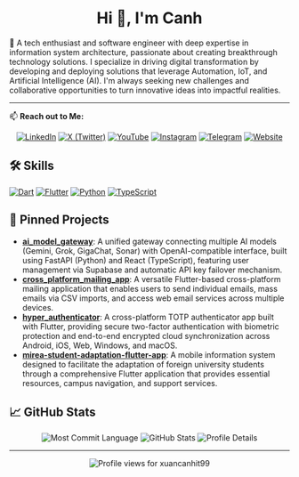 <h1 align="center">Hi 👋, I'm Canh</h1>

🚀 A tech enthusiast and software engineer with deep expertise in information system architecture, passionate about creating breakthrough technology solutions. I specialize in driving digital transformation by developing and deploying solutions that leverage Automation, IoT, and Artificial Intelligence (AI). I'm always seeking new challenges and collaborative opportunities to turn innovative ideas into impactful realities.

---

📫 **Reach out to Me:**

<p align="center">
  <a href="https://linkedin.com/in/xuancanhit" target="_blank"><img alt="LinkedIn" src="https://img.shields.io/badge/linkedin-%230077B5.svg?&style=for-the-badge&logo=linkedin&logoColor=white" /></a>
  <a href="https://twitter.com/YOUR_X_USERNAME" target="_blank"><img alt="X (Twitter)" src="https://img.shields.io/badge/X-%23000000.svg?&style=for-the-badge&logo=x&logoColor=white" /></a>
  <a href="https://youtube.com/YOUR_YOUTUBE_CHANNEL" target="_blank"><img alt="YouTube" src="https://img.shields.io/badge/youtube-%23FF0000.svg?&style=for-the-badge&logo=youtube&logoColor=white" /></a>
  <a href="https://instagram.com/YOUR_INSTAGRAM_USERNAME" target="_blank"><img alt="Instagram" src="https://img.shields.io/badge/instagram-%23E4405F.svg?&style=for-the-badge&logo=instagram&logoColor=white" /></a>
  <a href="https://t.me/YOUR_TELEGRAM_USERNAME" target="_blank"><img alt="Telegram" src="https://img.shields.io/badge/telegram-%232CA5E0.svg?&style=for-the-badge&logo=telegram&logoColor=white" /></a>
  <a href="https://YOUR_WEBSITE_URL" target="_blank"><img alt="Website" src="https://img.shields.io/badge/Website-FF4500.svg?&style=for-the-badge&logo=google-chrome&logoColor=white" /></a>
  </p>

## 🛠️ Skills

<p align="left">
  <a href="https://dart.dev" target="_blank" rel="noreferrer"><img src="https://img.shields.io/badge/-Dart-0175C2?style=flat-square&logo=dart&logoColor=white" alt="Dart"/></a>
  <a href="https://flutter.dev" target="_blank" rel="noreferrer"><img src="https://img.shields.io/badge/-Flutter-02569B?style=flat-square&logo=flutter&logoColor=white" alt="Flutter"/></a>
  <a href="https://www.python.org" target="_blank" rel="noreferrer"><img src="https://img.shields.io/badge/-Python-3776AB?style=flat-square&logo=python&logoColor=white" alt="Python"/></a>
  <a href="https://www.typescriptlang.org" target="_blank" rel="noreferrer"><img src="https://img.shields.io/badge/-TypeScript-3178C6?style=flat-square&logo=typescript&logoColor=white" alt="TypeScript"/></a>
  </p>

## 📌 Pinned Projects
- **[ai_model_gateway](https://github.com/xuancanhit99/ai_model_gateway)**: A unified gateway connecting multiple AI models (Gemini, Grok, GigaChat, Sonar) with OpenAI-compatible interface, built using FastAPI (Python) and React (TypeScript), featuring user management via Supabase and automatic API key failover mechanism.
- **[cross_platform_mailing_app](https://github.com/xuancanhit99/cross_platform_mailing_app)**: A versatile Flutter-based cross-platform mailing application that enables users to send individual emails, mass emails via CSV imports, and access web email services across multiple devices.
- **[hyper_authenticator](https://github.com/xuancanhit99/hyper_authenticator)**: A cross-platform TOTP authenticator app built with Flutter, providing secure two-factor authentication with biometric protection and end-to-end encrypted cloud synchronization across Android, iOS, Web, Windows, and macOS.
- **[mirea-student-adaptation-flutter-app](https://github.com/xuancanhit99/mirea-student-adaptation-flutter-app)**: A mobile information system designed to facilitate the adaptation of foreign university students through a comprehensive Flutter application that provides essential resources, campus navigation, and support services.

## 📈 GitHub Stats

<p align="center">
  <img src="http://github-profile-summary-cards.vercel.app/api/cards/most-commit-language?username=xuancanhit99&theme=github_dark" alt="Most Commit Language"/>
  <img src="http://github-profile-summary-cards.vercel.app/api/cards/stats?username=xuancanhit99&theme=github_dark" alt="GitHub Stats"/>
  <img src="https://github-profile-summary-cards.vercel.app/api/cards/profile-details?username=xuancanhit99&theme=github_dark" alt="Profile Details"/>
</p>

---
<p align="center">
  <img src="https://komarev.com/ghpvc/?username=xuancanhit99&label=Profile%20views&color=0e75b6&style=flat" alt="Profile views for xuancanhit99" />
</p>
